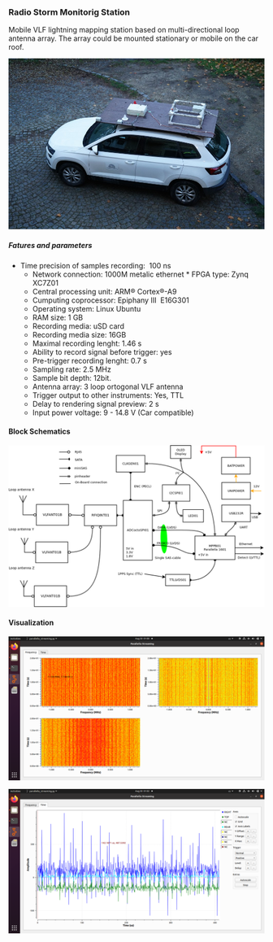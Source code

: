 ### Radio Storm Monitorig Station

Mobile VLF lightning mapping station based on multi-directional loop antenna array.
The array could be mounted stationary or mobile on the car roof.

![Mobile VLF array mounted on the CRREAT measurement car](./DOC/SRC/img/mobile_array.jpg)

##### Fatures and parameters

  * Time precision of samples recording:  100 ns
	* Network connection: 1000M metalic ethernet
	* FPGA type: Zynq XC7Z01
	* Central processing unit: ARM® Cortex®-A9
	* Cumputing coprocessor: Epiphany III  E16G301
	* Operating system: Linux Ubuntu
	* RAM size: 1 GB
	* Recording media: uSD card
	* Recording media size: 16GB
	* Maximal recording lenght: 1.46 s
	* Ability to record signal before trigger: yes
	* Pre-trigger recording lenght: 0.7 s
	* Sampling rate: 2.5 MHz
	* Sample bit depth: 12bit.
	* Antenna array: 3 loop ortogonal VLF antenna
	* Trigger output to other instruments: Yes, TTL
	* Delay to rendering signal preview: 2 s
	* Input power voltage: 9 - 14.8 V (Car compatible)

#### Block Schematics

![Station block schamatics](./DOC/SRC/img/RSMS_receiver.png "Overview of interconnectio of station components")


#### Visualization


![Waterfall frequency display for antenna array](./DOC/SRC/img/frequency_display.png)

![Time display for antenna array](./DOC/SRC/img/time_display.png)
